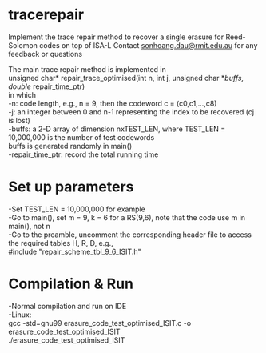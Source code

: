 # tracerepair
Implement the trace repair method to recover a single erasure for Reed-Solomon codes on top of ISA-L
Contact sonhoang.dau@rmit.edu.au for any feedback or questions

The main trace repair method is implemented in  
        unsigned char* repair_trace_optimised(int n, int j, unsigned char **buffs, double* repair_time_ptr)  
in which  
-n: code length, e.g., n = 9, then the codeword c = (c0,c1,...,c8)  
-j: an integer between 0 and n-1 representing the index to be recovered (cj is lost)  
-buffs: a 2-D array of dimension nxTEST_LEN, where TEST_LEN = 10,000,000 is the number of test codewords  
        buffs is generated randomly in main()  
-repair_time_ptr: record the total running time  
  
# Set up parameters  
-Set TEST_LEN = 10,000,000 for example  
-Go to main(), set m = 9, k = 6 for a RS(9,6), note that the code use m in main(), not n  
-Go to the preamble, uncomment the corresponding header file to access the required tables H, R, D, e.g.,   
      #include "repair_scheme_tbl_9_6_ISIT.h"  

# Compilation & Run  
-Normal compilation and run on IDE  
-Linux:  
      gcc -std=gnu99 erasure_code_test_optimised_ISIT.c -o erasure_code_test_optimised_ISIT  
      ./erasure_code_test_optimised_ISIT  
